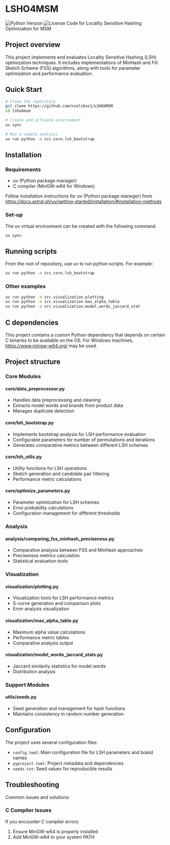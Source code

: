 # LSHO4MSM

![Python Version](https://img.shields.io/badge/python-3.10.6-blue)
![License](https://img.shields.io/badge/license-MIT-green)
Code for Locality Sensitive Hashing Optimization for MSM

## Project overview

This project implements and evaluates Locality Sensitive Hashing (LSH) optimization techniques. It includes implementations of MinHash and Fill Sketch Scheme (FSS) algorithms, along with tools for parameter optimization and performance evaluation.

## Quick Start

```bash
# Clone the repository
git clone https://github.com/nielsbos1/LSHO4MSM
cd lsho4msm

# Create and activate environment
uv sync

# Run a sample analysis
uv run python -m src.core.lsh_bootstrap
```

## Installation

### Requirements

- uv (Python package manager)
- C compiler (MinGW-w64 for Windows)

Follow installation instructions for uv (Python package maneger) from https://docs.astral.sh/uv/getting-started/installation/#installation-methods

### Set-up

The uv virtual environment can be created with the following command.

```bash
uv sync
```

## Running scripts

From the root of repository, use uv to run python scripts. For example:

```bash
uv run python -m src.core.lsh_bootstrap
```

### Other examples

```bash
uv run python -m src.visualization.plotting
uv run python -m src.visualization.max_alpha_table
uv run python -m src.visualization.model_words_jaccard_stat
```

## C dependencies

This project contains a custom Python dependency that depends on certain C binaries to be available on the OS. For Windows machines, https://www.mingw-w64.org/ may be used.

## Project structure

### Core Modules

#### core/data_preprocessor.py

- Handles data preprocessing and cleaning
- Extracts model words and brands from product data
- Manages duplicate detection

#### core/lsh_bootstrap.py

- Implements bootstrap analysis for LSH performance evaluation
- Configurable parameters for number of permutations and iterations
- Generates comparative metrics between different LSH schemes

#### core/lsh_utils.py

- Utility functions for LSH operations
- Sketch generation and candidate pair filtering
- Performance metric calculations

#### core/optimize_parameters.py

- Parameter optimization for LSH schemes
- Error probability calculations
- Configuration management for different thresholds

### Analysis

#### analysis/comparing_fss_minhash_preciseness.py

- Comparative analysis between FSS and MinHash approaches
- Preciseness metrics calculation
- Statistical evaluation tools

### Visualization

#### visualization/plotting.py

- Visualization tools for LSH performance metrics
- S-curve generation and comparison plots
- Error analysis visualization

#### visualization/max_alpha_table.py

- Maximum alpha value calculations
- Performance metric tables
- Comparative analysis output

#### visualization/model_words_jaccard_stats.py

- Jaccard similarity statistics for model words
- Distribution analysis

### Support Modules

#### utils/seeds.py

- Seed generation and management for hash functions
- Maintains consistency in random number generation

## Configuration

The project uses several configuration files:
- `config.toml`: Main configuration file for LSH parameters and brand names
- `pyproject.toml`: Project metadata and dependencies
- `seeds.txt`: Seed values for reproducible results

## Troubleshooting
Common issues and solutions:

### C Compiler Issues
If you encounter C compiler errors:
1. Ensure MinGW-w64 is properly installed
2. Add MinGW-w64 to your system PATH